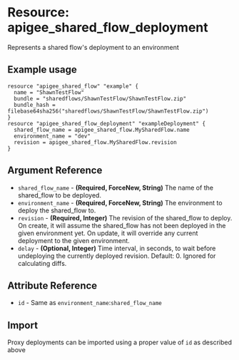 # Resource: apigee_shared_flow_deployment
Represents a shared flow's deployment to an environment
## Example usage
```hcl
resource "apigee_shared_flow" "example" {
  name = "ShawnTestFlow"
  bundle = "sharedflows/ShawnTestFlow/ShawnTestFlow.zip"
  bundle_hash = filebase64sha256("sharedflows/ShawnTestFlow/ShawnTestFlow.zip")
}
resource "apigee_shared_flow_deployment" "exampleDeployment" {
  shared_flow_name = apigee_shared_flow.MySharedFlow.name
  environment_name = "dev"
  revision = apigee_shared_flow.MySharedFlow.revision
}
```
## Argument Reference
* `shared_flow_name` - **(Required, ForceNew, String)** The name of the shared_flow to be deployed.
* `environment_name` - **(Required, ForceNew, String)** The environment to deploy the shared_flow to.
* `revision` - **(Required, Integer)** The revision of the shared_flow to deploy.  On create, it will assume the shared_flow has not been deployed in the given environment yet.  On update, it will override any current deployment to the given environment.
* `delay` - **(Optional, Integer)** Time interval, in seconds, to wait before undeploying the currently deployed revision.  Default: 0. Ignored for calculating diffs.
## Attribute Reference
* `id` - Same as `environment_name`:`shared_flow_name`
## Import
Proxy deployments can be imported using a proper value of `id` as described above
